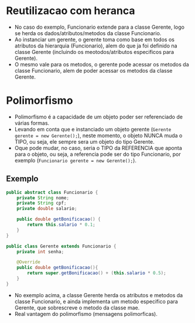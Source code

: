 # Reutilizacao com heranca
- No caso do exemplo, Funcionario extende para a classe Gerente, logo se herda os dados/atributos/metodos da classe Funcionario.
- Ao instanciar um gerente, o gerente toma como base em todos os atributos da hierarquia (Funcionario), alem do que ja foi definido na classe Gerente (incluindo os meotodos/atributos especificos para Gerente).
- O mesmo vale para os metodos, o gerente pode acessar os metodos da classe Funcionario, alem de poder acessar os metodos da classe Gerente.


# Polimorfismo
- Polimorfismo é a capacidade de um objeto poder ser referenciado de várias formas.
- Levando em conta que e instanciado um objeto gerente (`Gerente gerente = new Gerente();`), neste momento, o objeto NUNCA muda o TIPO, ou seja, ele sempre sera um objeto do tipo Gerente.
- Oque pode mudar, no caso, seria o TIPO da REFERENCIA que aponta para o objeto, ou seja, a referencia pode ser do tipo Funcionario, por exemplo (`Funcionario gerente = new Gerente();`).








## Exemplo
```java
public abstract class Funcionario {
    private String nome;
    private String cpf;
    private double salario;

    public double getBonificacao() {
        return this.salario * 0.1;
    }
}

public class Gerente extends Funcionario {
    private int senha;

    @Override
    public double getBonificacao(){
        return super.getBonificacao() + (this.salario * 0.5);
    }
}
```


- No exemplo acima, a classe Gerente herda os atributos e metodos da classe Funcionario, e ainda implementa um metodo especifico para Gerente, que sobrescreve o metodo da classe mae.
- Real vantagem do polimorfismo (mensagens polimorficas).

